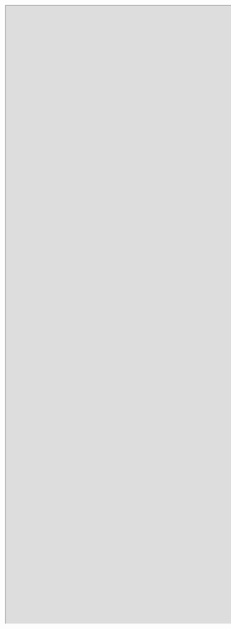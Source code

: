 <iframe src="https://docs.google.com/spreadsheets/d/e/2PACX-1vRqA99W0j8VBdczdXOa07JkefgovEIG-NSj3yMIpE4j7PxnEWZA5vJUSlVdkQ5bGF9WH7ZQRt1ReTW2/pubhtml?gid=0&amp;single=true&amp;widget=true&amp;headers=false" width="2000" height="2000"></iframe>